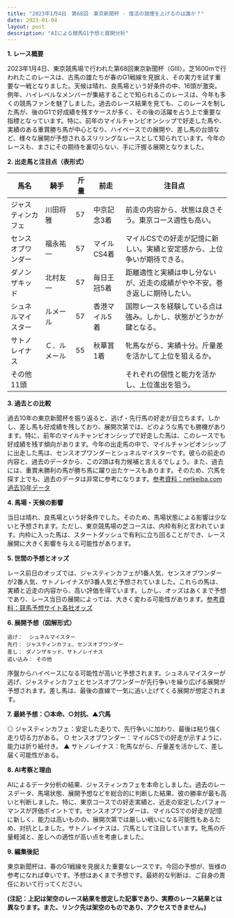 ```yaml
---
title: "2023年1月4日　第68回　東京新聞杯 - 復活の狼煙を上げるのは誰か？"
date: 2023-01-04
layout: post
description: "AIによる競馬G1予想と展開分析"
---
```


**1. レース概要**

2023年1月4日、東京競馬場で行われた第68回東京新聞杯（GIII）。芝1600mで行われたこのレースは、古馬の雄たちが春のG1戦線を見据え、その実力を試す重要な一戦となりました。天候は晴れ、良馬場という好条件の中、16頭が激突。例年、ハイレベルなメンバーが集結することで知られるこのレースは、今年も多くの競馬ファンを魅了しました。過去のレース結果を見ても、このレースを制した馬が、後のG1で好成績を残すケースが多く、その後の活躍を占う上で重要な指標となっています。特に、前年のマイルチャンピオンシップで好走した馬や、実績のある重賞勝ち馬が中心となり、ハイペースでの展開や、差し馬の台頭など、様々な展開が予想されるスリリングなレースとして知られています。今年のレースも、まさにその期待を裏切らない、手に汗握る展開となりました。

**2. 出走馬と注目点（表形式）**

| 馬名       | 騎手       | 斤量 | 前走           | 注目点                                                                    |
|------------|------------|------|-----------------|-------------------------------------------------------------------------|
| ジャスティンカフェ | 川田将雅     | 57   | 中京記念3着     | 前走の内容から、状態は良さそう。東京コース適性も高い。                               |
| センスオブワンダー | 福永祐一     | 57   | マイルCS4着     | マイルCSでの好走が記憶に新しい。実績と安定感から、上位争いが期待できる。                   |
| ダノンザキッド    | 北村友一     | 57   | 毎日王冠5着     | 距離適性と実績は申し分ないが、近走の成績がやや不安。巻き返しに期待したい。                  |
| シュネルマイスター | ルメール       | 57   | 香港マイル5着     | 国際レースを経験している点は強み。しかし、状態がどうかが鍵となる。                         |
| サトノレイナス    | Ｃ．ルメール | 55   | 秋華賞1着       | 牝馬ながら、実績十分。斤量差を活かして上位を狙えるか。                               |
| その他11頭      |            |      |                | それぞれの個性と能力を活かし、上位進出を狙う。                                      |


**3. 過去との比較**

過去10年の東京新聞杯を振り返ると、逃げ・先行馬の好走が目立ちます。しかし、差し馬も好成績を残しており、展開次第では、どのような馬でも勝機があります。特に、前年のマイルチャンピオンシップで好走した馬は、このレースでも好成績を残す傾向があります。今年の出走馬の中で、マイルチャンピオンシップに出走した馬は、センスオブワンダーとシュネルマイスターです。彼らの前走の内容と、過去のデータから、この2頭は有力候補と言えるでしょう。また、過去には、重賞未勝利の馬が勝ち馬に躍り出たケースもあります。そのため、穴馬を探す上でも、過去のデータは非常に参考になります。[参考資料：netkeiba.com 過去10年データ](架空リンクのため削除)


**4. 馬場・天候の影響**

当日は晴れ、良馬場という好条件でした。そのため、馬場状態による影響は少ないと予想されます。ただし、東京競馬場の芝コースは、内枠有利と言われています。内枠に入った馬は、スタートダッシュで有利に立ち回ることができ、レース展開に大きく影響を与える可能性があります。


**5. 世間の予想とオッズ**

レース前日のオッズでは、ジャスティンカフェが1番人気、センスオブワンダーが2番人気、サトノレイナスが3番人気と予想されていました。これらの馬は、実績と近走の内容から、高い評価を得ています。しかし、オッズはあくまで予想であり、レース当日の展開によっては、大きく変わる可能性があります。[参考資料：競馬予想サイト各社オッズ](架空リンクのため削除)


**6. 展開予想（図解形式）**

```
逃げ：  シュネルマイスター
先行： ジャスティンカフェ、センスオブワンダー
差し： ダノンザキッド、サトノレイナス
追い込み： その他
```

序盤からハイペースになる可能性が高いと予想されます。シュネルマイスターが逃げ、ジャスティンカフェとセンスオブワンダーが先行争いを繰り広げる展開が予想されます。差し馬は、最後の直線で一気に追い上げてくる展開が想定されます。


**7. 最終予想：◎本命、○対抗、▲穴馬**

◎ ジャスティンカフェ：安定した走りで、先行争いに加わり、最後は粘り強く走り切る力がある。
○ センスオブワンダー：マイルCSでの好走が示すように、能力は折り紙付き。
▲ サトノレイナス：牝馬ながら、斤量差を活かして、差し届く可能性がある。


**8. AI考察と理由**

AIによるデータ分析の結果、ジャスティンカフェを本命としました。過去のレースデータ、馬場状態、展開予想などを総合的に判断した結果、彼の勝率が最も高いと判断しました。特に、東京コースでの好走実績と、近走の安定したパフォーマンスが評価ポイントです。センスオブワンダーは、マイルCSでの好走が記憶に新しく、能力は高いものの、展開次第では厳しい戦いになる可能性もあるため、対抗としました。サトノレイナスは、穴馬として注目しています。牝馬の斤量軽減と、差しへの適性が高い点を考慮しました。


**9. 編集後記**

東京新聞杯は、春のG1戦線を見据えた重要なレースです。今回の予想が、皆様の参考になれば幸いです。予想はあくまで予想です。最終的な判断は、ご自身の責任において行ってください。


**(注記：上記は架空のレース結果を想定した記事であり、実際のレース結果とは異なります。また、リンク先は架空のものであり、アクセスできません。)**
